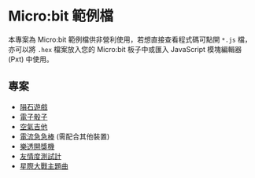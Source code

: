 # Micro:bit 範例檔

本專案為 Micro:bit 範例檔供非營利使用，若想直接查看程式碼可點開 `*.js` 檔，亦可以將 `.hex` 檔案放入您的 Micro:bit 板子中或匯入 JavaScript 模塊編輯器 (Pxt) 中使用。

## 專案

* [隕石遊戲](https://github.com/s890506/microbit-example/blob/master/MetoriteGame.js)
* [電子骰子](https://github.com/s890506/microbit-example/blob/master/%E9%9B%BB%E5%AD%90%E9%AA%B0%E5%AD%90.js)
* [空氣吉他](https://github.com/s890506/microbit-example/blob/master/%E7%A9%BA%E6%B0%A3%E5%90%89%E4%BB%96.js)
* [電流急急棒](https://github.com/s890506/microbit-example/blob/master/%E9%9B%BB%E6%B5%81%E6%93%8A%E6%93%8A%E6%A3%92.js) (需配合其他裝置)
* [樂透開獎機](https://github.com/s890506/microbit-example/blob/master/%E6%A8%82%E9%80%8F%E9%96%8B%E7%8D%8E%E6%A9%9F.js)
* [友情度測試計](https://github.com/s890506/microbit-example/blob/master/%E5%8F%8B%E6%83%85%E5%BA%A6%E6%B8%AC%E8%A9%A6%E8%A8%88.js)
* [星際大戰主題曲](https://github.com/s890506/microbit-example/blob/master/StartWarMusic.js)
